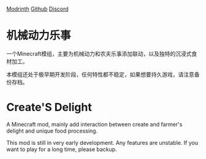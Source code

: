 [Modrinth](https://modrinth.com/mod/creates-delight)
[Github](https://github.com/Phoupraw/CreateSDelightFabricJava)
[Discord](https://discord.com/invite/MskvEhPDQz)
# 机械动力乐事
一个Minecraft模组，主要为机械动力和农夫乐事添加联动，以及独特的沉浸式食材加工。

本模组还处于极早期开发阶段，任何特性都不稳定，如果想要持久游戏，请注意备份存档。
# Create'S Delight
A Minecraft mod, mainly add interaction between create and farmer's delight and unique food processing.

This mod is still in very early development. Any features are unstable. If you want to play for a long time, please backup.